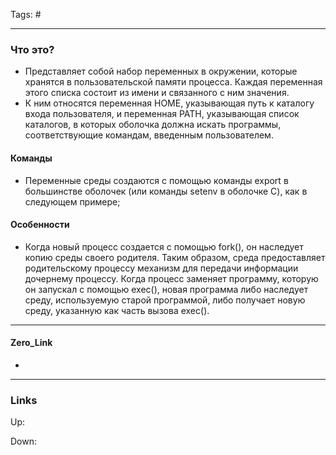 Tags: #
***
### Что это?
- Представляет собой набор переменных в окружении, которые хранятся в пользовательской памяти процесса. Каждая переменная этого списка состоит из имени и связанного с ним значения. 
- К ним относятся переменная HOME, указывающая путь к каталогу входа пользователя, и переменная PATH, указывающая список каталогов, в которых оболочка должна искать программы, соответствующие командам, введенным пользователем.

#### Команды
- Переменные среды создаются с помощью команды export в большинстве оболочек (или команды setenv в оболочке C), как в следующем примере;

#### Особенности
- Когда новый процесс создается с помощью fork(), он наследует копию среды своего родителя. Таким образом, среда предоставляет родительскому процессу механизм для передачи информации дочернему процессу. Когда процесс заменяет программу, которую он запускал с помощью exec(), новая программа либо наследует среду, используемую старой программой, либо получает новую среду, указанную как часть вызова exec().
***
#### Zero_Link
- 
***
### Links
Up:

Down:


